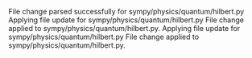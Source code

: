 File change parsed successfully for sympy/physics/quantum/hilbert.py
Applying file update for sympy/physics/quantum/hilbert.py
File change applied to sympy/physics/quantum/hilbert.py.
Applying file update for sympy/physics/quantum/hilbert.py
File change applied to sympy/physics/quantum/hilbert.py.
